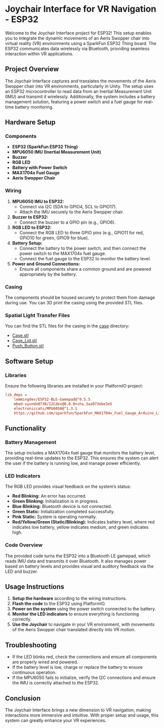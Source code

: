 
# Joychair Interface for VR Navigation - ESP32

Welcome to the Joychair Interface project for ESP32! This setup enables you to integrate the dynamic movements of an Aeris Swopper chair into virtual reality (VR) environments using a SparkFun ESP32 Thing board. The ESP32 communicates data wirelessly via Bluetooth, providing seamless interaction within VR applications.

## Project Overview

The Joychair Interface captures and translates the movements of the Aeris Swopper chair into VR environments, particularly in Unity. The setup uses an ESP32 microcontroller to read data from an Inertial Measurement Unit (IMU) and transmit it wirelessly. Additionally, the system includes a battery management solution, featuring a power switch and a fuel gauge for real-time battery monitoring.

## Hardware Setup

### Components
- **ESP32 (SparkFun ESP32 Thing)**
- **MPU6050 IMU (Inertial Measurement Unit)**
- **Buzzer**
- **RGB LED**
- **Battery with Power Switch**
- **MAX1704x Fuel Gauge**
- **Aeris Swopper Chair**

### Wiring
1. **MPU6050 IMU to ESP32:**
   - Connect via I2C (SDA to GPIO4, SCL to GPIO17).
   - Attach the IMU securely to the Aeris Swopper chair.
2. **Buzzer to ESP32:**
   - Connect the buzzer to a GPIO pin (e.g., GPIO6).
3. **RGB LED to ESP32:**
   - Connect the RGB LED to three GPIO pins (e.g., GPIO11 for red, GPIO10 for green, GPIO9 for blue).
4. **Battery Setup:**
   - Connect the battery to the power switch, and then connect the power switch to the MAX1704x fuel gauge.
   - Connect the fuel gauge to the ESP32 to monitor the battery level.
5. **Power and Ground Connections:**
   - Ensure all components share a common ground and are powered appropriately by the battery.

### Casing
The components should be housed securely to protect them from damage during use. You can 3D print the casing using the provided STL files.

### Spatial Light Transfer Files
You can find the STL files for the casing in the [case](./case) directory:
- [Case.stl](./case/case.STL)
- [Case_Lid.stl](./case/case_lid.STL)
- [Push_Button.stl](./case/push_button.STL)

## Software Setup

### Libraries
Ensure the following libraries are installed in your PlatformIO project:

```ini
lib_deps = 
    lemmingdev/ESP32-BLE-Gamepad@^0.5.5
    mbed-syundo0730/I2Cdev@0.0.0+sha.3aa973ebe3e5
    electroniccats/MPU6050@^1.3.1
    https://github.com/sparkfun/SparkFun_MAX1704x_Fuel_Gauge_Arduino_Library.git
```

## Functionality

### Battery Management
The setup includes a MAX1704x fuel gauge that monitors the battery level, providing real-time updates to the ESP32. This ensures the system can alert the user if the battery is running low, and manage power efficiently.

### LED Indicators
The RGB LED provides visual feedback on the system’s status:
- **Red Blinking:** An error has occurred.
- **Green Blinking:** Initialization is in progress.
- **Blue Blinking:** Bluetooth device is not connected.
- **Green Static:** Initialization completed successfully.
- **Pink Static:** System is operating normally.
- **Red/Yellow/Green (Static/Blinking):** Indicates battery level, where red indicates low battery, yellow indicates medium, and green indicates high.

### Code Overview
The provided code turns the ESP32 into a Bluetooth LE gamepad, which reads IMU data and transmits it over Bluetooth. It also manages power based on battery levels and provides visual and auditory feedback via the LED and buzzer.

## Usage Instructions
1. **Setup the hardware** according to the wiring instructions.
2. **Flash the code** to the ESP32 using PlatformIO.
3. **Power on the system** using the power switch connected to the battery.
4. **Monitor the LED indicators** to ensure everything is functioning correctly.
5. **Use the Joychair** to navigate in your VR environment, with movements of the Aeris Swopper chair translated directly into VR motion.

## Troubleshooting
- If the LED blinks red, check the connections and ensure all components are properly wired and powered.
- If the battery level is low, charge or replace the battery to ensure continuous operation.
- If the MPU6050 fails to initialize, verify the I2C connections and ensure the IMU is correctly attached to the ESP32.

## Conclusion
The Joychair Interface brings a new dimension to VR navigation, making interactions more immersive and intuitive. With proper setup and usage, this system can greatly enhance your VR experiences.
